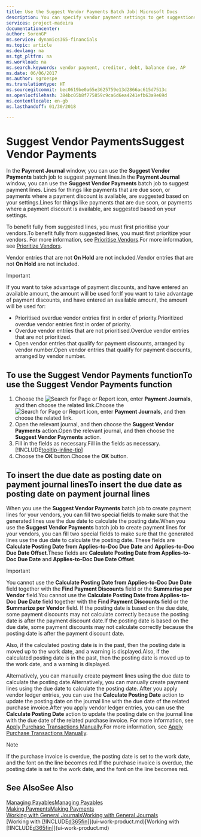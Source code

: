 ```yaml
---
title: Use the Suggest Vendor Payments Batch Job| Microsoft Docs
description: You can specify vendor payment settings to get suggestions or proposals for payments that are due soon or where a discount is available.
services: project-madeira
documentationcenter: 
author: SorenGP
ms.service: dynamics365-financials
ms.topic: article
ms.devlang: na
ms.tgt_pltfrm: na
ms.workload: na
ms.search.keywords: vendor payment, creditor, debt, balance due, AP
ms.date: 06/06/2017
ms.author: sgroespe
ms.translationtype: HT
ms.sourcegitcommit: bec0619be0a65e3625759e13d2866ac615d7513c
ms.openlocfilehash: 384bc05b8f775859c9ca6d6ea4241efb63a9e69d
ms.contentlocale: en-gb
ms.lasthandoff: 01/30/2018

---
```

# <a name="suggest-vendor-payments"></a><span data-ttu-id="8b2f6-103">Suggest Vendor Payments</span><span class="sxs-lookup"><span data-stu-id="8b2f6-103">Suggest Vendor Payments</span></span>
<span data-ttu-id="8b2f6-104">In the **Payment Journal** window, you can use the **Suggest Vendor Payments** batch job to suggest payment lines.</span><span class="sxs-lookup"><span data-stu-id="8b2f6-104">In the **Payment Journal** window, you can use the **Suggest Vendor Payments** batch job to suggest payment lines.</span></span> <span data-ttu-id="8b2f6-105">Lines for things like payments that are due soon, or payments where a payment discount is available, are suggested based on your settings.</span><span class="sxs-lookup"><span data-stu-id="8b2f6-105">Lines for things like payments that are due soon, or payments where a payment discount is available, are suggested based on your settings.</span></span>

<span data-ttu-id="8b2f6-106">To benefit fully from suggested lines, you must first prioritise your vendors.</span><span class="sxs-lookup"><span data-stu-id="8b2f6-106">To benefit fully from suggested lines, you must first prioritize your vendors.</span></span> <span data-ttu-id="8b2f6-107">For more information, see [Prioritise Vendors](purchasing-how-prioritize-vendors.md).</span><span class="sxs-lookup"><span data-stu-id="8b2f6-107">For more information, see [Prioritize Vendors](purchasing-how-prioritize-vendors.md).</span></span>  

<span data-ttu-id="8b2f6-108">Vendor entries that are not **On Hold** are not included.</span><span class="sxs-lookup"><span data-stu-id="8b2f6-108">Vendor entries that are not **On Hold** are not included.</span></span>  

> [!IMPORTANT]  
>   <span data-ttu-id="8b2f6-109">If you want to take advantage of payment discounts, and have entered an available amount, the amount will be used for:</span><span class="sxs-lookup"><span data-stu-id="8b2f6-109">If you want to take advantage of payment discounts, and have entered an available amount, the amount will be used for:</span></span>  

* <span data-ttu-id="8b2f6-110">Prioritised overdue vendor entries first in order of priority.</span><span class="sxs-lookup"><span data-stu-id="8b2f6-110">Prioritized overdue vendor entries first in order of priority.</span></span>  
* <span data-ttu-id="8b2f6-111">Overdue vendor entries that are not prioritised.</span><span class="sxs-lookup"><span data-stu-id="8b2f6-111">Overdue vendor entries that are not prioritized.</span></span>  
* <span data-ttu-id="8b2f6-112">Open vendor entries that qualify for payment discounts, arranged by vendor number.</span><span class="sxs-lookup"><span data-stu-id="8b2f6-112">Open vendor entries that qualify for payment discounts, arranged by vendor number.</span></span>  

## <a name="to-use-the-suggest-vendor-payments-function"></a><span data-ttu-id="8b2f6-113">To use the Suggest Vendor Payments function</span><span class="sxs-lookup"><span data-stu-id="8b2f6-113">To use the Suggest Vendor Payments function</span></span>
1. <span data-ttu-id="8b2f6-114">Choose the ![Search for Page or Report](media/ui-search/search_small.png "Search for Page or Report icon") icon, enter **Payment Journals**, and then choose the related link.</span><span class="sxs-lookup"><span data-stu-id="8b2f6-114">Choose the ![Search for Page or Report](media/ui-search/search_small.png "Search for Page or Report icon") icon, enter **Payment Journals**, and then choose the related link.</span></span>  
2. <span data-ttu-id="8b2f6-115">Open the relevant journal, and then choose the **Suggest Vendor Payments** action.</span><span class="sxs-lookup"><span data-stu-id="8b2f6-115">Open the relevant journal, and then choose the **Suggest Vendor Payments** action.</span></span>  
3. <span data-ttu-id="8b2f6-116">Fill in the fields as necessary.</span><span class="sxs-lookup"><span data-stu-id="8b2f6-116">Fill in the fields as necessary.</span></span> [!INCLUDE[tooltip-inline-tip](includes/tooltip-inline-tip_md.md)]  
4. <span data-ttu-id="8b2f6-117">Choose the **OK** button.</span><span class="sxs-lookup"><span data-stu-id="8b2f6-117">Choose the **OK** button.</span></span>  

## <a name="to-insert-the-due-date-as-posting-date-on-payment-journal-lines"></a><span data-ttu-id="8b2f6-118">To insert the due date as posting date on payment journal lines</span><span class="sxs-lookup"><span data-stu-id="8b2f6-118">To insert the due date as posting date on payment journal lines</span></span>
<span data-ttu-id="8b2f6-119">When you use the **Suggest Vendor Payments** batch job to create payment lines for your vendors, you can fill two special fields to make sure that the generated lines use the due date to calculate the posting date.</span><span class="sxs-lookup"><span data-stu-id="8b2f6-119">When you use the **Suggest Vendor Payments** batch job to create payment lines for your vendors, you can fill two special fields to make sure that the generated lines use the due date to calculate the posting date.</span></span> <span data-ttu-id="8b2f6-120">These fields are **Calculate Posting Date from Applies-to-Doc Due Date** and **Applies-to-Doc Due Date Offset**.</span><span class="sxs-lookup"><span data-stu-id="8b2f6-120">These fields are **Calculate Posting Date from Applies-to-Doc Due Date** and **Applies-to-Doc Due Date Offset**.</span></span>  

> [!IMPORTANT]  
>   <span data-ttu-id="8b2f6-121">You cannot use the **Calculate Posting Date from Applies-to-Doc Due Date** field together with the **Find Payment Discounts** field or the **Summarise per Vendor** field.</span><span class="sxs-lookup"><span data-stu-id="8b2f6-121">You cannot use the **Calculate Posting Date from Applies-to-Doc Due Date** field together with the **Find Payment Discounts** field or the **Summarize per Vendor** field.</span></span> <span data-ttu-id="8b2f6-122">If the posting date is based on the due date, some payment discounts may not calculate correctly because the posting date is after the payment discount date.</span><span class="sxs-lookup"><span data-stu-id="8b2f6-122">If the posting date is based on the due date, some payment discounts may not calculate correctly because the posting date is after the payment discount date.</span></span>  

<span data-ttu-id="8b2f6-123">Also, if the calculated posting date is in the past, then the posting date is moved up to the work date, and a warning is displayed.</span><span class="sxs-lookup"><span data-stu-id="8b2f6-123">Also, if the calculated posting date is in the past, then the posting date is moved up to the work date, and a warning is displayed.</span></span>  

<span data-ttu-id="8b2f6-124">Alternatively, you can manually create payment lines using the due date to calculate the posting date.</span><span class="sxs-lookup"><span data-stu-id="8b2f6-124">Alternatively, you can manually create payment lines using the due date to calculate the posting date.</span></span> <span data-ttu-id="8b2f6-125">After you apply vendor ledger entries, you can use the **Calculate Posting Date** action to update the posting date on the journal line with the due date of the related purchase invoice.</span><span class="sxs-lookup"><span data-stu-id="8b2f6-125">After you apply vendor ledger entries, you can use the **Calculate Posting Date** action to update the posting date on the journal line with the due date of the related purchase invoice.</span></span> <span data-ttu-id="8b2f6-126">For more information, see [Apply Purchase Transactions Manually](payables-how-apply-purchase-transactions-manually.md).</span><span class="sxs-lookup"><span data-stu-id="8b2f6-126">For more information, see [Apply Purchase Transactions Manually](payables-how-apply-purchase-transactions-manually.md).</span></span>  

> [!NOTE]  
>   <span data-ttu-id="8b2f6-127">If the purchase invoice is overdue, the posting date is set to the work date, and the font on the line becomes red.</span><span class="sxs-lookup"><span data-stu-id="8b2f6-127">If the purchase invoice is overdue, the posting date is set to the work date, and the font on the line becomes red.</span></span>  

## <a name="see-also"></a><span data-ttu-id="8b2f6-128">See Also</span><span class="sxs-lookup"><span data-stu-id="8b2f6-128">See Also</span></span>
[<span data-ttu-id="8b2f6-129">Managing Payables</span><span class="sxs-lookup"><span data-stu-id="8b2f6-129">Managing Payables</span></span>](payables-manage-payables.md)  
[<span data-ttu-id="8b2f6-130">Making Payments</span><span class="sxs-lookup"><span data-stu-id="8b2f6-130">Making Payments</span></span>](payables-make-payments.md)  
[<span data-ttu-id="8b2f6-131">Working with General Journals</span><span class="sxs-lookup"><span data-stu-id="8b2f6-131">Working with General Journals</span></span>](ui-work-general-journals.md)  
<span data-ttu-id="8b2f6-132">[Working with [!INCLUDE[d365fin](includes/d365fin_md.md)]](ui-work-product.md)</span><span class="sxs-lookup"><span data-stu-id="8b2f6-132">[Working with [!INCLUDE[d365fin](includes/d365fin_md.md)]](ui-work-product.md)</span></span>  

